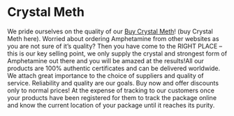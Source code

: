 # Crystal Meth
We pride ourselves on the quality of our [Buy Crystal Meth](https://researchemicalsforsale.com)! (buy Crystal Meth here). Worried about ordering Amphetamine from other websites as you are not sure of it’s quality? Then you have come to the RIGHT PLACE – this is our key selling point, we only supply the crystal and strongest form of Amphetamine out there and you will be amazed at the results!All our products are 100% authentic certificates and can be delivered worldwide. We attach great importance to the choice of suppliers and quality of service. Reliability and quality are our goals. Buy now and offer discounts only to normal prices! At the expense of tracking to our customers once your products have been registered for them to track the package online and know the current location of your package until it reaches its purity.


